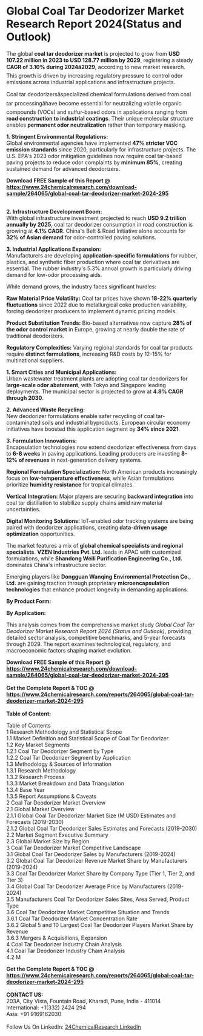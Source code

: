 <h1>Global Coal Tar Deodorizer Market Research Report 2024(Status and Outlook)</h1><p>The global <strong>coal tar deodorizer market</strong> is projected to grow from <strong>USD 107.22 million in 2023 to USD 128.77 million by 2029</strong>, registering a steady <strong>CAGR of 3.10% during 2024â2029</strong>, according to new market research. This growth is driven by increasing regulatory pressure to control odor emissions across industrial applications and infrastructure projects.</p><p>Coal tar deodorizersâspecialized chemical formulations derived from coal tar processingâhave become essential for neutralizing volatile organic compounds (VOCs) and sulfur-based odors in applications ranging from <strong>road construction to industrial coatings</strong>. Their unique molecular structure enables <strong>permanent odor neutralization</strong> rather than temporary masking.</p><p><strong>1. Stringent Environmental Regulations:</strong><br>
Global environmental agencies have implemented <strong>47% stricter VOC emission standards</strong> since 2020, particularly for infrastructure projects. The U.S. EPA's 2023 odor mitigation guidelines now require coal tar-based paving projects to reduce odor complaints by <strong>minimum 85%</strong>, creating sustained demand for advanced deodorizers.</p><div><b>Download FREE Sample of this Report @ 
            <a href="https://www.24chemicalresearch.com/download-sample/264065/global-coal-tar-deodorizer-market-2024-295">
            https://www.24chemicalresearch.com/download-sample/264065/global-coal-tar-deodorizer-market-2024-295</a></b></div><br><p><strong>2. Infrastructure Development Boom:</strong><br>
With global infrastructure investment projected to reach <strong>USD 9.2 trillion annually by 2025</strong>, coal tar deodorizer consumption in road construction is growing at <strong>4.1% CAGR</strong>. China's Belt &amp; Road Initiative alone accounts for <strong>32% of Asian demand</strong> for odor-controlled paving solutions.</p><p><strong>3. Industrial Applications Expansion:</strong><br>
Manufacturers are developing <strong>application-specific formulations</strong> for rubber, plastics, and synthetic fiber production where coal tar derivatives are essential. The rubber industry's 5.3% annual growth is particularly driving demand for low-odor processing aids.</p><p>While demand grows, the industry faces significant hurdles:</p><p><strong>Raw Material Price Volatility:</strong> Coal tar prices have shown <strong>18-22% quarterly fluctuations</strong> since 2022 due to metallurgical coke production variability, forcing deodorizer producers to implement dynamic pricing models.</p><p><strong>Product Substitution Trends:</strong> Bio-based alternatives now capture <strong>28% of the odor control market</strong> in Europe, growing at nearly double the rate of traditional deodorizers.</p><p><strong>Regulatory Complexities:</strong> Varying regional standards for coal tar products require <strong>distinct formulations</strong>, increasing R&amp;D costs by 12-15% for multinational suppliers.</p><p><strong>1. Smart Cities and Municipal Applications:</strong><br>
Urban wastewater treatment plants are adopting coal tar deodorizers for <strong>large-scale odor abatement</strong>, with Tokyo and Singapore leading deployments. The municipal sector is projected to grow at <strong>4.8% CAGR through 2030</strong>.</p><p><strong>2. Advanced Waste Recycling:</strong><br>
New deodorizer formulations enable safer recycling of coal tar-contaminated soils and industrial byproducts. European circular economy initiatives have boosted this application segment by <strong>34% since 2021</strong>.</p><p><strong>3. Formulation Innovations:</strong><br>
Encapsulation technologies now extend deodorizer effectiveness from days to <strong>6-8 weeks</strong> in paving applications. Leading producers are investing <strong>8-12% of revenues</strong> in next-generation delivery systems.</p><p><strong>Regional Formulation Specialization:</strong> North American products increasingly focus on <strong>low-temperature effectiveness</strong>, while Asian formulations prioritize <strong>humidity resistance</strong> for tropical climates.</p><p><strong>Vertical Integration:</strong> Major players are securing <strong>backward integration</strong> into coal tar distillation to stabilize supply chains amid raw material uncertainties.</p><p><strong>Digital Monitoring Solutions:</strong> IoT-enabled odor tracking systems are being paired with deodorizer applications, creating <strong>data-driven usage optimization</strong> opportunities.</p><p>The market features a mix of <strong>global chemical specialists and regional specialists</strong>. <strong>VZEN Industries Pvt. Ltd.</strong> leads in APAC with customized formulations, while <strong>Shandong Weili Purification Engineering Co., Ltd.</strong> dominates China's infrastructure sector.</p><p>Emerging players like <strong>Dongguan Wanqing Environmental Protection Co., Ltd.</strong> are gaining traction through proprietary <strong>microencapsulation technologies</strong> that enhance product longevity in demanding applications.</p><p><strong>By Product Form:</strong></p><p><strong>By Application:</strong></p><p>This analysis comes from the comprehensive market study <em>Global Coal Tar Deodorizer Market Research Report 2024 (Status and Outlook)</em>, providing detailed sector analysis, competitive benchmarks, and 5-year forecasts through 2029. The report examines technological, regulatory, and macroeconomic factors shaping market evolution.</p><div><b>Download FREE Sample of this Report @ 
            <a href="https://www.24chemicalresearch.com/download-sample/264065/global-coal-tar-deodorizer-market-2024-295">
            https://www.24chemicalresearch.com/download-sample/264065/global-coal-tar-deodorizer-market-2024-295</a></b></div><br><div><b>Get the Complete Report & TOC @ 
            <a href="https://www.24chemicalresearch.com/reports/264065/global-coal-tar-deodorizer-market-2024-295">
            https://www.24chemicalresearch.com/reports/264065/global-coal-tar-deodorizer-market-2024-295</a></b></div><br>
            <b>Table of Content:</b><p>Table of Contents<br />
1 Research Methodology and Statistical Scope<br />
1.1 Market Definition and Statistical Scope of Coal Tar Deodorizer<br />
1.2 Key Market Segments<br />
1.2.1 Coal Tar Deodorizer Segment by Type<br />
1.2.2 Coal Tar Deodorizer Segment by Application<br />
1.3 Methodology & Sources of Information<br />
1.3.1 Research Methodology<br />
1.3.2 Research Process<br />
1.3.3 Market Breakdown and Data Triangulation<br />
1.3.4 Base Year<br />
1.3.5 Report Assumptions & Caveats<br />
2 Coal Tar Deodorizer Market Overview<br />
2.1 Global Market Overview<br />
2.1.1 Global Coal Tar Deodorizer Market Size (M USD) Estimates and Forecasts (2019-2030)<br />
2.1.2 Global Coal Tar Deodorizer Sales Estimates and Forecasts (2019-2030)<br />
2.2 Market Segment Executive Summary<br />
2.3 Global Market Size by Region<br />
3 Coal Tar Deodorizer Market Competitive Landscape<br />
3.1 Global Coal Tar Deodorizer Sales by Manufacturers (2019-2024)<br />
3.2 Global Coal Tar Deodorizer Revenue Market Share by Manufacturers (2019-2024)<br />
3.3 Coal Tar Deodorizer Market Share by Company Type (Tier 1, Tier 2, and Tier 3)<br />
3.4 Global Coal Tar Deodorizer Average Price by Manufacturers (2019-2024)<br />
3.5 Manufacturers Coal Tar Deodorizer Sales Sites, Area Served, Product Type<br />
3.6 Coal Tar Deodorizer Market Competitive Situation and Trends<br />
3.6.1 Coal Tar Deodorizer Market Concentration Rate<br />
3.6.2 Global 5 and 10 Largest Coal Tar Deodorizer Players Market Share by Revenue<br />
3.6.3 Mergers & Acquisitions, Expansion<br />
4 Coal Tar Deodorizer Industry Chain Analysis<br />
4.1 Coal Tar Deodorizer Industry Chain Analysis<br />
4.2 M</p><div><b>Get the Complete Report & TOC @ 
            <a href="https://www.24chemicalresearch.com/reports/264065/global-coal-tar-deodorizer-market-2024-295">
            https://www.24chemicalresearch.com/reports/264065/global-coal-tar-deodorizer-market-2024-295</a></b></div><br><b>CONTACT US:</b><br>
            203A, City Vista, Fountain Road, Kharadi, Pune, India - 411014<br>
            International: +1(332) 2424 294<br>
            Asia: +91 9169162030 <br><br>
            Follow Us On LinkedIn: <a href="https://www.linkedin.com/company/24chemicalresearch/">24ChemicalResearch LinkedIn</a>